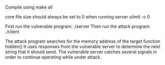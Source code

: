 Compile using make all

core file size should always be set to 0 when running server
ulimit -c 0

First run the vulnerable program: ./server
Then run the attack program: ./client

The attack program searches for the memory address of the target function hidden()
It uses responses from the vulnerable server to determine the next string that it
should send. The vulnerable server catches several signals in order to continue
operating while under attack.
